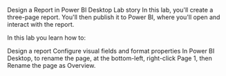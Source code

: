 Design a Report in Power BI Desktop
Lab story
In this lab, you'll create a three-page report. You'll then publish it to Power BI, where you'll open and interact with the report.

In this lab you learn how to:

Design a report
Configure visual fields and format properties
In Power BI Desktop, to rename the page, at the bottom-left, right-click Page 1, then Rename the page as Overview.

